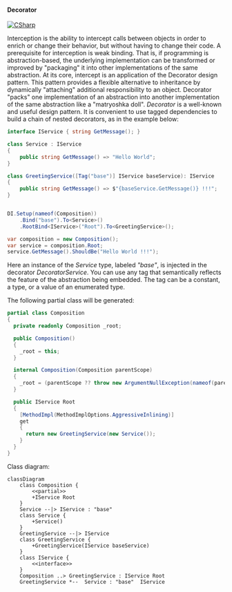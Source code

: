 #### Decorator

[![CSharp](https://img.shields.io/badge/C%23-code-blue.svg)](../tests/Pure.DI.UsageTests/Interception/DecoratorScenario.cs)

Interception is the ability to intercept calls between objects in order to enrich or change their behavior, but without having to change their code. A prerequisite for interception is weak binding. That is, if programming is abstraction-based, the underlying implementation can be transformed or improved by "packaging" it into other implementations of the same abstraction. At its core, intercept is an application of the Decorator design pattern. This pattern provides a flexible alternative to inheritance by dynamically "attaching" additional responsibility to an object. Decorator "packs" one implementation of an abstraction into another implementation of the same abstraction like a "matryoshka doll".
_Decorator_ is a well-known and useful design pattern. It is convenient to use tagged dependencies to build a chain of nested decorators, as in the example below:


```c#
interface IService { string GetMessage(); }

class Service : IService
{
    public string GetMessage() => "Hello World";
}

class GreetingService([Tag("base")] IService baseService): IService
{
    public string GetMessage() => $"{baseService.GetMessage()} !!!";
}


DI.Setup(nameof(Composition))
    .Bind("base").To<Service>()
    .RootBind<IService>("Root").To<GreetingService>();

var composition = new Composition();
var service = composition.Root;
service.GetMessage().ShouldBe("Hello World !!!");
```

Here an instance of the _Service_ type, labeled _"base"_, is injected in the decorator _DecoratorService_. You can use any tag that semantically reflects the feature of the abstraction being embedded. The tag can be a constant, a type, or a value of an enumerated type.

The following partial class will be generated:

```c#
partial class Composition
{
  private readonly Composition _root;

  public Composition()
  {
    _root = this;
  }

  internal Composition(Composition parentScope)
  {
    _root = (parentScope ?? throw new ArgumentNullException(nameof(parentScope)))._root;
  }

  public IService Root
  {
    [MethodImpl(MethodImplOptions.AggressiveInlining)]
    get
    {
      return new GreetingService(new Service());
    }
  }
}
```

Class diagram:

```mermaid
classDiagram
	class Composition {
		<<partial>>
		+IService Root
	}
	Service --|> IService : "base" 
	class Service {
		+Service()
	}
	GreetingService --|> IService
	class GreetingService {
		+GreetingService(IService baseService)
	}
	class IService {
		<<interface>>
	}
	Composition ..> GreetingService : IService Root
	GreetingService *--  Service : "base"  IService
```


